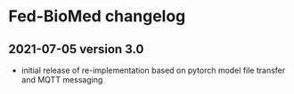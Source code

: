 # Fed-BioMed changelog

## 2021-07-05 version 3.0

- initial release of re-implementation based on pytorch model file transfer and MQTT messaging

